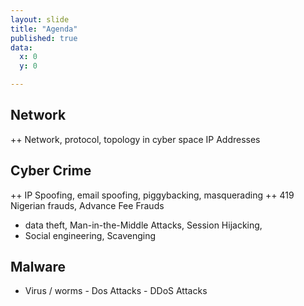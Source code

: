 ```yaml
---
layout: slide
title: "Agenda"
published: true
data:
  x: 0
  y: 0

---
```

## Network

  ++ Network, protocol, topology in cyber space IP Addresses 

## Cyber Crime 

  ++ IP Spoofing, email spoofing, piggybacking, masquerading
  ++ 419 Nigerian frauds, Advance Fee Frauds
  + data theft, Man-in-the-Middle Attacks, Session Hijacking, 
  + Social engineering, Scavenging 

## Malware

  + Virus / worms - Dos Attacks - DDoS Attacks

